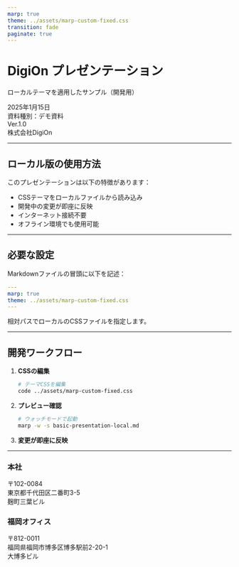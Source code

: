 ```yaml
---
marp: true
theme: ../assets/marp-custom-fixed.css
transition: fade
paginate: true
---
```


<!-- _class: title -->
<!-- _paginate: false -->

# DigiOn プレゼンテーション
ローカルテーマを適用したサンプル（開発用）

<div class="date">2025年1月15日</div>
<div class="info">資料種別：デモ資料</div>
<div class="version">Ver.1.0</div>
<div class="company">株式会社DigiOn</div>

<!--
このスライドはローカルのCSSファイルを読み込んでいます。
開発・テスト時に使用してください。
-->

---

## ローカル版の使用方法

このプレゼンテーションは以下の特徴があります：

- CSSテーマをローカルファイルから読み込み
- 開発中の変更が即座に反映
- インターネット接続不要
- オフライン環境でも使用可能

---

## 必要な設定

Markdownファイルの冒頭に以下を記述：

```yaml
---
marp: true
theme: ../assets/marp-custom-fixed.css
---
```

相対パスでローカルのCSSファイルを指定します。

---

## 開発ワークフロー

1. **CSSの編集**
   ```bash
   # テーマCSSを編集
   code ../assets/marp-custom-fixed.css
   ```

2. **プレビュー確認**
   ```bash
   # ウォッチモードで起動
   marp -w -s basic-presentation-local.md
   ```

3. **変更が即座に反映**

---

<!-- _class: end -->
<!-- _paginate: false -->

<div class="addresses">
  <div class="address">
    <h3>本社</h3>
    〒102-0084<br>
    東京都千代田区二番町3-5<br>
    麹町三葉ビル
  </div>
  <div class="address">
    <h3>福岡オフィス</h3>
    〒812-0011<br>
    福岡県福岡市博多区博多駅前2-20-1<br>
    大博多ビル
  </div>
</div>